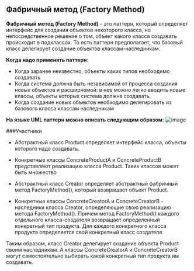## Фабричный метод (Factory Method)

**Фабричный метод (Factory Method)** - это паттерн, который определяет интерфейс для создания объектов некоторого класса, но непосредственное решение о том, объект какого класса создавать происходит в подклассах. То есть паттерн предполагает, что базовый класс делегирует создание объектов классам-наследникам.

**Когда надо применять паттерн**:
- Когда заранее неизвестно, объекты каких типов необходимо создавать
- Когда система должна быть независимой от процесса создания новых объектов и расширяемой: в нее можно легко вводить новые классы, объекты которых система должна создавать.
- Когда создание новых объектов необходимо делегировать из базового класса классам наследникам

**На языке UML паттерн можно описать следующим образом**:
![image](https://user-images.githubusercontent.com/76749602/232308640-ed9bb9de-a0a2-4482-9804-48954ad7a1fc.png)

###Участники
- Абстрактный класс Product определяет интерфейс класса, объекты которого надо создавать.

- Конкретные классы ConcreteProductA и ConcreteProductB представляют реализацию класса Product. Таких классов может быть множество

- Абстрактный класс Creator определяет абстрактный фабричный метод FactoryMethod(), который возвращает объект Product.

- Конкретные классы ConcreteCreatorA и ConcreteCreatorB - наследники класса Creator, определяющие свою реализацию метода FactoryMethod(). Причем метод FactoryMethod() каждого отдельного класса-создателя возвращает определенный конкретный тип продукта. Для каждого конкретного класса продукта определяется свой конкретный класс создателя.

Таким образом, класс Creator делегирует создание объекта Product своим наследникам. А классы ConcreteCreatorA и ConcreteCreatorB могут самостоятельно выбирать какой конкретный тип продукта им создавать.
